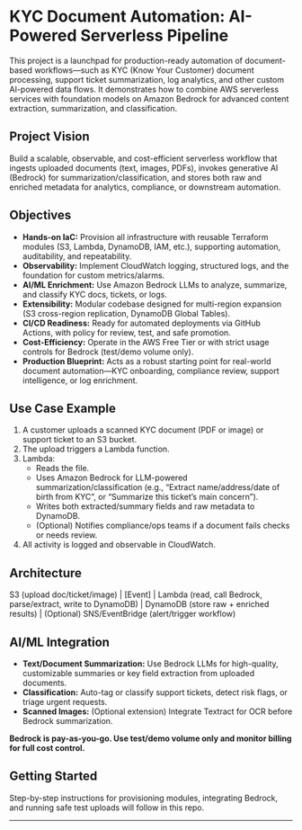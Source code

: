 # KYC Document Automation: AI-Powered Serverless Pipeline

This project is a launchpad for production-ready automation of document-based workflows—such as KYC (Know Your Customer) document processing, support ticket summarization, log analytics, and other custom AI-powered data flows. It demonstrates how to combine AWS serverless services with foundation models on Amazon Bedrock for advanced content extraction, summarization, and classification.

## Project Vision

Build a scalable, observable, and cost-efficient serverless workflow that ingests uploaded documents (text, images, PDFs), invokes generative AI (Bedrock) for summarization/classification, and stores both raw and enriched metadata for analytics, compliance, or downstream automation.

## Objectives

- **Hands-on IaC:** Provision all infrastructure with reusable Terraform modules (S3, Lambda, DynamoDB, IAM, etc.), supporting automation, auditability, and repeatability.
- **Observability:** Implement CloudWatch logging, structured logs, and the foundation for custom metrics/alarms.
- **AI/ML Enrichment:** Use Amazon Bedrock LLMs to analyze, summarize, and classify KYC docs, tickets, or logs.
- **Extensibility:** Modular codebase designed for multi-region expansion (S3 cross-region replication, DynamoDB Global Tables).
- **CI/CD Readiness:** Ready for automated deployments via GitHub Actions, with policy for review, test, and safe promotion.
- **Cost-Efficiency:** Operate in the AWS Free Tier or with strict usage controls for Bedrock (test/demo volume only).
- **Production Blueprint:** Acts as a robust starting point for real-world document automation—KYC onboarding, compliance review, support intelligence, or log enrichment.

## Use Case Example

1. A customer uploads a scanned KYC document (PDF or image) or support ticket to an S3 bucket.
2. The upload triggers a Lambda function.
3. Lambda:
    - Reads the file.
    - Uses Amazon Bedrock for LLM-powered summarization/classification (e.g., “Extract name/address/date of birth from KYC”, or “Summarize this ticket’s main concern”).
    - Writes both extracted/summary fields and raw metadata to DynamoDB.
    - (Optional) Notifies compliance/ops teams if a document fails checks or needs review.
4. All activity is logged and observable in CloudWatch.

## Architecture

S3 (upload doc/ticket/image)
|
[Event]
|
Lambda (read, call Bedrock, parse/extract, write to DynamoDB)
|
DynamoDB (store raw + enriched results)
|
(Optional) SNS/EventBridge (alert/trigger workflow)


## AI/ML Integration

- **Text/Document Summarization:** Use Bedrock LLMs for high-quality, customizable summaries or key field extraction from uploaded documents.
- **Classification:** Auto-tag or classify support tickets, detect risk flags, or triage urgent requests.
- **Scanned Images:** (Optional extension) Integrate Textract for OCR before Bedrock summarization.

**Bedrock is pay-as-you-go. Use test/demo volume only and monitor billing for full cost control.**

## Getting Started

Step-by-step instructions for provisioning modules, integrating Bedrock, and running safe test uploads will follow in this repo.

---
